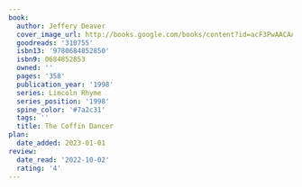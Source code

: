 ```yaml
---
book:
  author: Jeffery Deaver
  cover_image_url: http://books.google.com/books/content?id=acF3PwAACAAJ&printsec=frontcover&img=1&zoom=1&source=gbs_api
  goodreads: '310755'
  isbn13: '9780684852850'
  isbn9: 0684852853
  owned: ''
  pages: '358'
  publication_year: '1998'
  series: Lincoln Rhyme
  series_position: '1998'
  spine_color: '#7a2c31'
  tags: ''
  title: The Coffin Dancer
plan:
  date_added: 2023-01-01
review:
  date_read: '2022-10-02'
  rating: '4'
---
```

